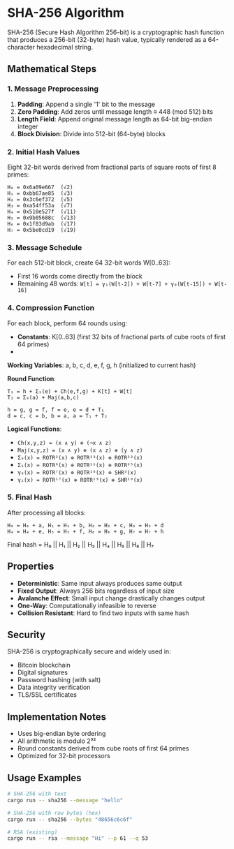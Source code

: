# SHA-256 Algorithm

SHA-256 (Secure Hash Algorithm 256-bit) is a cryptographic hash function that produces a 256-bit (32-byte) hash value, typically rendered as a 64-character hexadecimal string.

## Mathematical Steps

### 1. Message Preprocessing

1. **Padding**: Append a single '1' bit to the message
2. **Zero Padding**: Add zeros until message length ≡ 448 (mod 512) bits
3. **Length Field**: Append original message length as 64-bit big-endian integer
4. **Block Division**: Divide into 512-bit (64-byte) blocks

### 2. Initial Hash Values

Eight 32-bit words derived from fractional parts of square roots of first 8 primes:
```
H₀ = 0x6a09e667  (√2)
H₁ = 0xbb67ae85  (√3)
H₂ = 0x3c6ef372  (√5)
H₃ = 0xa54ff53a  (√7)
H₄ = 0x510e527f  (√11)
H₅ = 0x9b05688c  (√13)
H₆ = 0x1f83d9ab  (√17)
H₇ = 0x5be0cd19  (√19)
```

### 3. Message Schedule

For each 512-bit block, create 64 32-bit words W[0..63]:
- First 16 words come directly from the block
- Remaining 48 words: `W[t] = γ₁(W[t-2]) + W[t-7] + γ₀(W[t-15]) + W[t-16]`

### 4. Compression Function

For each block, perform 64 rounds using:
- **Constants**: K[0..63] (first 32 bits of fractional parts of cube roots of first 64 primes)
-

**Working Variables**: a, b, c, d, e, f, g, h (initialized to current hash)

**Round Function**:
```
T₁ = h + Σ₁(e) + Ch(e,f,g) + K[t] + W[t]
T₂ = Σ₀(a) + Maj(a,b,c)

h = g, g = f, f = e, e = d + T₁
d = c, c = b, b = a, a = T₁ + T₂
```

**Logical Functions**:
- `Ch(x,y,z) = (x ∧ y) ⊕ (¬x ∧ z)`
- `Maj(x,y,z) = (x ∧ y) ⊕ (x ∧ z) ⊕ (y ∧ z)`
- `Σ₀(x) = ROTR²(x) ⊕ ROTR¹³(x) ⊕ ROTR²²(x)`
- `Σ₁(x) = ROTR⁶(x) ⊕ ROTR¹¹(x) ⊕ ROTR²⁵(x)`
- `γ₀(x) = ROTR⁷(x) ⊕ ROTR¹⁸(x) ⊕ SHR³(x)`
- `γ₁(x) = ROTR¹⁷(x) ⊕ ROTR¹⁹(x) ⊕ SHR¹⁰(x)`

### 5. Final Hash

After processing all blocks:
```
H₀ = H₀ + a, H₁ = H₁ + b, H₂ = H₂ + c, H₃ = H₃ + d
H₄ = H₄ + e, H₅ = H₅ + f, H₆ = H₆ + g, H₇ = H₇ + h
```

Final hash = H₀ || H₁ || H₂ || H₃ || H₄ || H₅ || H₆ || H₇

## Properties

- **Deterministic**: Same input always produces same output
- **Fixed Output**: Always 256 bits regardless of input size
- **Avalanche Effect**: Small input change drastically changes output
- **One-Way**: Computationally infeasible to reverse
- **Collision Resistant**: Hard to find two inputs with same hash

## Security

SHA-256 is cryptographically secure and widely used in:
- Bitcoin blockchain
- Digital signatures
- Password hashing (with salt)
- Data integrity verification
- TLS/SSL certificates

## Implementation Notes

- Uses big-endian byte ordering
- All arithmetic is modulo 2³²
- Round constants derived from cube roots of first 64 primes
- Optimized for 32-bit processors


## Usage Examples

```bash
# SHA-256 with text
cargo run -- sha256 --message "hello"

# SHA-256 with raw bytes (hex)
cargo run -- sha256 --bytes "48656c6c6f"

# RSA (existing)
cargo run -- rsa --message "Hi" --p 61 --q 53
```
